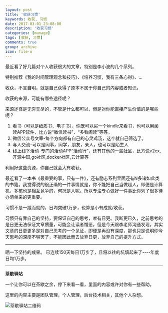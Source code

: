 ```yaml
---
layout: post
title: '收获习惯'
keywords: 收获, 习惯
date: 2017-03-01 23:08:00
description: '收获习惯'
categories: [manage]
tags: [收获, 习惯]
comments: true
group: archive
icon: file-o
---
```


最近看了好几篇对个人收获很大的文章，特别是李小波的几个系列。

特别推荐《我的时间管理观念和技巧》、《培养习惯，我有三条心得》、...

收获，不言自明，就是自己获得了原本不属于你自己的内容或者知识。

收获的来源，可能有哪些途径呢？

<!--more-->

来源途径是无穷无尽的，不管是什么都可以，但是对你能直接产生价值的是哪些呢？
1. 看书（可以是纸质书、电子书），你既可以买一个kindle来看书，也可以用阅读APP软件，比方说“微信读书”、“多看阅读”等等。
2. 微信公众号文章-每个方向都有自己的心灵鸡汤，这个就自己筛选了。
3. 与人交流-可以是同事，同学，朋友，亲人，也可以是陌生人
4. 线上线下活动-专门的活动APP“活动行”，还有其他的一些社区，比方说v2ex,开源中国,go社区,docker社区,云计算等

利用好这些资源，你自己就会大有收获。


最近看了一本书《最重要的事，只有一件》，还有励志系列里面还有N多诸如此类的书籍。我觉得说的很正确的一件事情就是，你不能把自己当做超人，即便是计算机，多核也是相互竞争的，何况是人呢。所以专注专心做好一件事比你列了很多待办清单来的更重要。

习惯不是一蹴而就的，日均突破1万步，也算是小有成就/收获。

习惯只有靠自己的坚持，要保证自己的思考，唯有日更。我断更已久，之前思考的是日更无法保证文章质量，可能会让读者憎恶，但是今天跟李老师沟通发现，其实文章的日更更多是对自己思考的一个见证，即便是再没有深度，那也只是说明你今天思考的深度不够罢了，不能因此而去放弃日更，放弃自己的提升方式。

----

晒一下坚持的成果。
已连续150天每日1万步了，且将以往的坑填起来了----年度日均1万步。

----

**茶歇驿站**

一个让你可以在茶歇之余，停下来看一看，里面的内容或许对你有一些帮助。

这里的内容主要是团队管理，个人管理，后台技术相关，其他个人杂想。

![茶歇驿站二维码](http://ww4.sinaimg.cn/large/824dcde4gw1f358o5j022j20by0bywf8.jpg)
